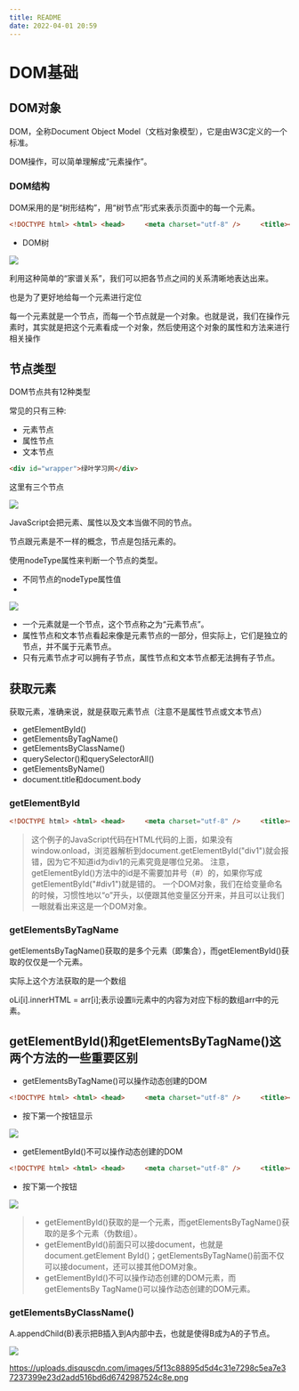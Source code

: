 ```yaml
---
title: README
date: 2022-04-01 20:59
---
```

# DOM基础

## DOM对象

DOM，全称Document Object Model（文档对象模型），它是由W3C定义的一个标准。

DOM操作，可以简单理解成“元素操作”。

### DOM结构

DOM采用的是“树形结构”，用“树节点”形式来表示页面中的每一个元素。

```html
<!DOCTYPE html> <html> <head>     <meta charset="utf-8" />     <title></title> <body>     <h1>绿叶学习网</h1>     <p>绿叶学习网是一个……</p>     <p>绿叶学习网成立于……</p> </body> </html>
```

- DOM树

![](./_image/2022-04-01/e599408d6bebd686c4e7d8c989926ea1.jpg)

利用这种简单的“家谱关系”，我们可以把各节点之间的关系清晰地表达出来。

也是为了更好地给每一个元素进行定位

每一个元素就是一个节点，而每一个节点就是一个对象。也就是说，我们在操作元素时，其实就是把这个元素看成一个对象，然后使用这个对象的属性和方法来进行相关操作

## 节点类型

DOM节点共有12种类型

常见的只有三种:

-  元素节点
-  属性节点
-  文本节点

```html
<div id="wrapper">绿叶学习网</div>
```

这里有三个节点

![](./_image/2022-04-01/bc2638fbcbbf8532743c0a451c1441ff.jpg)


JavaScript会把元素、属性以及文本当做不同的节点。

节点跟元素是不一样的概念，节点是包括元素的。

使用nodeType属性来判断一个节点的类型。

- 不同节点的nodeType属性值
- 
![](./_image/2022-04-01/befdbc13dda7852f670c94aa38f406f0.jpg)



-  一个元素就是一个节点，这个节点称之为“元素节点”。
-  属性节点和文本节点看起来像是元素节点的一部分，但实际上，它们是独立的节点，并不属于元素节点。
-  只有元素节点才可以拥有子节点，属性节点和文本节点都无法拥有子节点。

## 获取元素

获取元素，准确来说，就是获取元素节点（注意不是属性节点或文本节点）

-  getElementById()
-  getElementsByTagName()
-  getElementsByClassName()
-  querySelector()和querySelectorAll()
-  getElementsByName()
-  document.title和document.body

### getElementById

```html
<!DOCTYPE html> <html> <head>     <meta charset="utf-8" />     <title></title>     <script>         window.onload = function ()         {             var oDiv = document.getElementById("div1");             oDiv.style.color = "red";         }     </script> </head> <body>     <div id="div1">JavaScript</div> </body> </html>
```

> 这个例子的JavaScript代码在HTML代码的上面，如果没有window.onload，浏览器解析到document.getElementById("div1")就会报错，因为它不知道id为div1的元素究竟是哪位兄弟。
> 注意，getElementById()方法中的id是不需要加井号（#）的，如果你写成getElementById("#div1")就是错的。
> 一个DOM对象，我们在给变量命名的时候，习惯性地以“o”开头，以便跟其他变量区分开来，并且可以让我们一眼就看出来这是一个DOM对象。

### getElementsByTagName

getElementsByTagName()获取的是多个元素（即集合），而getElementById()获取的仅仅是一个元素。

实际上这个方法获取的是一个数组

oLi[i].innerHTML = arr[i];表示设置li元素中的内容为对应下标的数组arr中的元素。


## getElementById()和getElementsByTagName()这两个方法的一些重要区别

- getElementsByTagName()可以操作动态创建的DOM

```html
<!DOCTYPE html> <html> <head>     <meta charset="utf-8" />     <title></title>     <script>         window.onload = function ()         {                 document.body.innerHTML = "<input type='button' value='按 钮'/><input type='button' value='按钮'/><input type='button' value='按钮'/>"             var oBtn = document.getElementsByTagName("input");              oBtn[0].onclick = function ()             {                 alert("表单元素共有：" + oBtn.length + "个");             };         }     </script> </head> <body> </body> </html>
```
 
- 按下第一个按钮显示

![](./_image/2022-04-05/99b26fdc529c4a08c8d239188b6d65b6.jpg)

- getElementById()不可以操作动态创建的DOM

```html
<!DOCTYPE html> <html> <head>     <meta charset="utf-8" />     <title></title>     <script>         window.onload = function ()         {                 document.body.innerHTML = "<input id='btn' type='button' value='按钮'/><input type='button' value='按钮'/><input type='button' value='按钮'/>"             var oBtn = document.getElementById("btn");              oBtn.onclick = function ()             {                 alert("表单元素共有：" + oBtn.length + "个");             };         }     </script> </head> <body> </body> </html>
```

- 按下第一个按钮

![](./_image/2022-04-05/abae7de4746e902638ea23f8cb1292fa.jpg)

>-  getElementById()获取的是一个元素，而getElementsByTagName()获取的是多个元素（伪数组）。
>-  getElementById()前面只可以接document，也就是document.getElement ById()；getElementsByTagName()前面不仅可以接document，还可以接其他DOM对象。
>-  getElementById()不可以操作动态创建的DOM元素，而getElementsBy TagName()可以操作动态创建的DOM元素。

### getElementsByClassName()

 
A.appendChild(B)表示把B插入到A内部中去，也就是使得B成为A的子节点。

![](./_image/2022-04-17/5af7d74311997c7ba35af1bfa48d79d8.jpg)




https://uploads.disquscdn.com/images/5f13c88895d5d4c31e7298c5ea7e37237399e23d2add516bd6d6742987524c8e.png



















